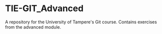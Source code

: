 # TIE-GIT_Advanced

A repository for the University of Tampere's Git course. Contains exercises from the advanced module.
